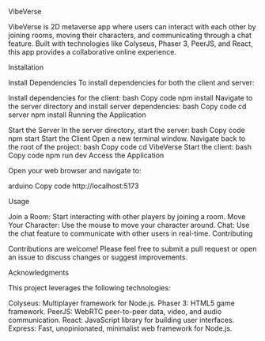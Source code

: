VibeVerse

VibeVerse is 2D metaverse app where users can interact with each other by joining rooms, moving their characters, and communicating through a chat feature. Built with technologies like Colyseus, Phaser 3, PeerJS, and React, this app provides a collaborative online experience.

Installation

Install Dependencies
To install dependencies for both the client and server:

Install dependencies for the client:
bash
Copy code
npm install
Navigate to the server directory and install server dependencies:
bash
Copy code
cd server
npm install
Running the Application

Start the Server
In the server directory, start the server:
bash
Copy code
npm start
Start the Client
Open a new terminal window.
Navigate back to the root of the project:
bash
Copy code
cd VibeVerse
Start the client:
bash
Copy code
npm run dev
Access the Application

Open your web browser and navigate to:

arduino
Copy code
http://localhost:5173

Usage

Join a Room: Start interacting with other players by joining a room.
Move Your Character: Use the mouse to move your character around.
Chat: Use the chat feature to communicate with other users in real-time.
Contributing

Contributions are welcome! Please feel free to submit a pull request or open an issue to discuss changes or suggest improvements.

Acknowledgments

This project leverages the following technologies:

Colyseus: Multiplayer framework for Node.js.
Phaser 3: HTML5 game framework.
PeerJS: WebRTC peer-to-peer data, video, and audio communication.
React: JavaScript library for building user interfaces.
Express: Fast, unopinionated, minimalist web framework for Node.js.
